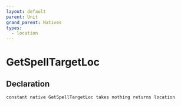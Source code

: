 ```yaml
---
layout: default
parent: Unit
grand_parent: Natives
types:
  - location
---
```


# GetSpellTargetLoc

## Declaration

```
constant native GetSpellTargetLoc takes nothing returns location
```